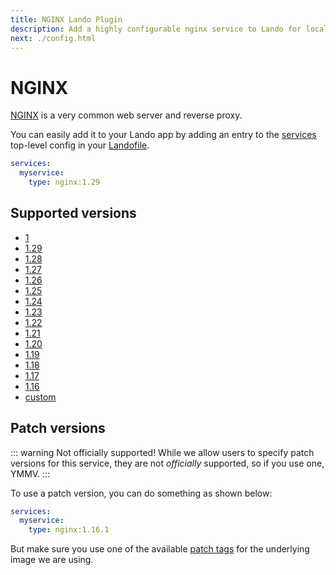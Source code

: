 ```yaml
---
title: NGINX Lando Plugin
description: Add a highly configurable nginx service to Lando for local development with all the power of Docker and Docker Compose. Learn how to change version, setup SSL, use a custom webroot or use custom Apache config.
next: ./config.html
---
```


# NGINX

[NGINX](https://www.nginx.com/resources/wiki/) is a very common web server and reverse proxy.

You can easily add it to your Lando app by adding an entry to the [services](https://docs.lando.dev/services/lando-3.html) top-level config in your [Landofile](https://docs.lando.dev/landofile/).

```yaml
services:
  myservice:
    type: nginx:1.29
```

## Supported versions

*   [1](https://hub.docker.com/r/bitnamilegacy/nginx/tags?name=1.29)
*   [1.29](https://hub.docker.com/r/bitnamilegacy/nginx/tags?name=1.29)
*   [1.28](https://hub.docker.com/r/bitnamilegacy/nginx/tags?name=1.28)
*   [1.27](https://hub.docker.com/r/bitnamilegacy/nginx/tags?name=1.27)
*   [1.26](https://hub.docker.com/r/bitnamilegacy/nginx/tags?name=1.26)
*   [1.25](https://hub.docker.com/r/bitnamilegacy/nginx/tags?name=1.25)
*   [1.24](https://hub.docker.com/r/bitnamilegacy/nginx/tags?name=1.24)
*   [1.23](https://hub.docker.com/r/bitnamilegacy/nginx/tags?name=1.23)
*   [1.22](https://hub.docker.com/r/bitnamilegacy/nginx/tags?name=1.22)
*   [1.21](https://hub.docker.com/r/bitnamilegacy/nginx/tags?name=1.21)
*   [1.20](https://hub.docker.com/r/bitnamilegacy/nginx/tags?name=1.20)
*   [1.19](https://hub.docker.com/r/bitnamilegacy/nginx/tags?name=1.19)
*   [1.18](https://hub.docker.com/r/bitnamilegacy/nginx/tags?name=1.18)
*   [1.17](https://hub.docker.com/r/bitnamilegacy/nginx/tags?name=1.17)
*   [1.16](https://hub.docker.com/r/bitnamilegacy/nginx/tags?name=1.16)
*   [custom](https://docs.lando.dev/services/lando-3.html#overrides)

## Patch versions

::: warning Not officially supported!
While we allow users to specify patch versions for this service, they are not *officially* supported, so if you use one, YMMV.
:::

To use a patch version, you can do something as shown below:

```yaml
services:
  myservice:
    type: nginx:1.16.1
```

But make sure you use one of the available [patch tags](https://hub.docker.com/r/bitnamilegacy/nginx) for the underlying image we are using.

